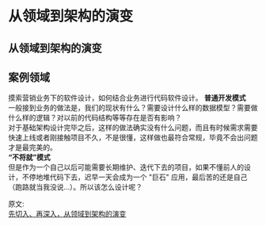 # 从领域到架构的演变
## 从领域到架构的演变
## 案例领域  
摸索营销业务下的软件设计，如何结合业务进行代码软件设计。
**普通开发模式**  
一般接到业务的做法是，我们的现状有什么？需要设计什么样的数据模型？需要做什么样的逻辑？对以前的代码结构等等存在是否有影响？  
对于基础架构设计完毕之后，这样的做法确实没有什么问题，而且有时候需求需要快速上线或者刚接触项目不久，不是很懂，这样做也最符合常规，毕竟不会出问题才是最完美的。  
**“不将就”模式**  
但是作为一个自己以后可能需要长期维护、迭代下去的项目，如果不懂前人的设计，不停地堆代码下去，迟早一天会成为一个 "巨石" 应用，最后苦的还是自己（跑路就当我没说…）。所以该怎么设计呢？  




原文:  
[先切入、再深入，从领域到架构的演变](https://mp.weixin.qq.com/s/tGk11IQIaESaDuJYWUR6JQ)
